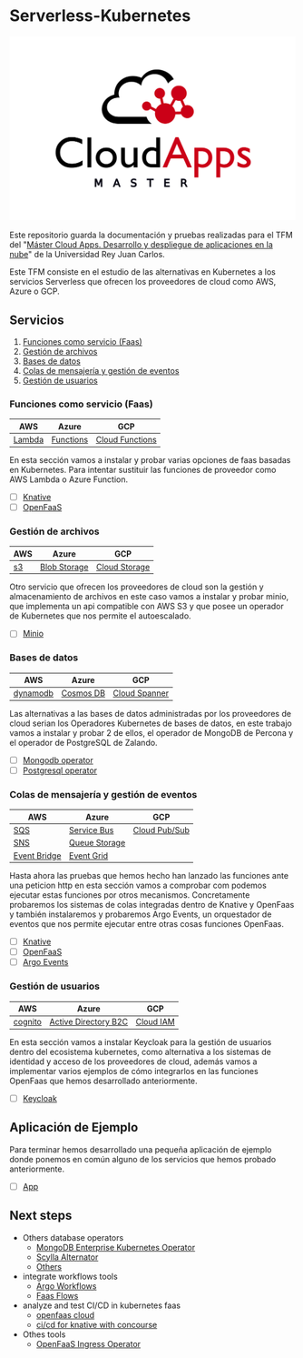 # Serverless-Kubernetes

![Master Cloud apps ](./out/masterCloudApps.png)

Este repositorio guarda la documentación y pruebas realizadas para el TFM del 
"[Máster Cloud Apps. Desarrollo y despliegue de aplicaciones en la nube](https://www.codeurjc.es/mastercloudapps/)" de la Universidad Rey Juan Carlos.

Este TFM consiste en el estudio de las alternativas en Kubernetes a los servicios Serverless
que ofrecen los proveedores de cloud como AWS, Azure o GCP.

## Servicios

1. [Funciones como servicio (Faas)](#funciones-como-servicio-faas)
1. [Gestión de archivos](#gestión-de-archivos)
1. [Bases de datos](#bases-de-datos)
1. [Colas de mensajería y gestión de eventos](#colas-de-mensajería-y-gestión-de-eventos)
1. [Gestión de usuarios](#gestión-de-usuarios)

### Funciones como servicio (Faas)

| AWS                                         | Azure                                                              | GCP                                                   |
|---------------------------------------------|--------------------------------------------------------------------|-------------------------------------------------------|
| [Lambda](https://aws.amazon.com/es/lambda/) | [Functions](https://azure.microsoft.com/es-es/services/functions/) | [Cloud Functions](https://cloud.google.com/functions) |

 En esta sección vamos a instalar y probar varias opciones de faas basadas en Kubernetes. Para intentar sustituir las funciones de proveedor como AWS Lambda o Azure Function.

- [ ] [Knative](/1.faas/knative/readme.md)
- [ ] [OpenFaaS](/1.faas/OpenFaaS/readme.md)
<!-- - [ ] [Openwisk](/1.faas/openwisk/readme.md) -->

### Gestión de archivos

| AWS                                 | Azure                                                                     | GCP                                                         |
|-------------------------------------|---------------------------------------------------------------------------|-------------------------------------------------------------|
| [s3](https://aws.amazon.com/es/s3/) | [Blob Storage](https://azure.microsoft.com/es-es/services/storage/blobs/) | [Cloud Storage](https://cloud.google.com/storage?hl=es-419) |

Otro servicio que ofrecen los proveedores de cloud son la gestión y almacenamiento de archivos en este caso vamos a instalar y probar minio,
que implementa un api compatible con AWS S3 y que posee un operador de Kubernetes que nos permite el autoescalado.

- [ ] [Minio](/2.GestionArchivos/minio/readme.md)

### Bases de datos

| AWS                                             | Azure                                                              | GCP                                               |
|-------------------------------------------------|--------------------------------------------------------------------|---------------------------------------------------|
| [dynamodb](https://aws.amazon.com/es/dynamodb/) | [Cosmos DB](https://azure.microsoft.com/es-es/services/cosmos-db/) | [Cloud Spanner](https://cloud.google.com/spanner) |

Las alternativas a las bases de datos administradas por los proveedores de cloud serian los Operadores Kubernetes de bases de datos,
en este trabajo vamos a instalar y probar 2 de ellos, el operador de MongoDB de Percona y el operador de PostgreSQL de Zalando.

- [ ] [Mongodb operator](/3.BasesDeDatos/perconaMongodb/readme.md)
- [ ] [Postgresql operator](/3.BasesDeDatos/zalandoPostgresOperator/readme.md)

### Colas de mensajería y gestión de eventos

| AWS                                                    | Azure                                                                       | GCP                                                   |
|--------------------------------------------------------|-----------------------------------------------------------------------------|-------------------------------------------------------|
| [SQS](https://aws.amazon.com/es/sqs/)                  | [Service Bus](https://azure.microsoft.com/es-es/services/service-bus/)      | [Cloud Pub/Sub](https://cloud.google.com/pubsub/docs) |
| [SNS](https://aws.amazon.com/es/sns/)                  | [Queue Storage](https://azure.microsoft.com/es-es/services/storage/queues/) |                                                       |
| [Event Bridge](https://aws.amazon.com/es/eventbridge/) | [Event Grid](https://azure.microsoft.com/es-es/services/event-grid/)        |                                                       |

Hasta ahora las pruebas que hemos hecho han lanzado las funciones ante una peticion http
en esta sección vamos a comprobar com podemos ejecutar estas funciones por otros mecanismos.
Concretamente probaremos los sistemas de colas integradas dentro de Knative y OpenFaas y también
instalaremos y probaremos Argo Events, un orquestador de eventos que nos permite ejecutar entre otras cosas funciones OpenFaas.

- [ ] [Knative](/4.ColasEventos/Knative/events.md)
- [ ] [OpenFaaS](/4.ColasEventos/OpenFaaS/events.md)
- [ ] [Argo Events](/4.ColasEventos/ArgoEvents/readme.md)

### Gestión de usuarios

| AWS                                           | Azure                                                                                                        | GCP                                       |
|-----------------------------------------------|--------------------------------------------------------------------------------------------------------------|-------------------------------------------|
| [cognito](https://aws.amazon.com/es/cognito/) | [Active Directory B2C](https://azure.microsoft.com/es-es/services/active-directory/external-identities/b2c/) | [Cloud IAM](https://cloud.google.com/iam) |

En esta sección vamos a instalar Keycloak para la gestión de usuarios dentro del ecosistema kubernetes, como alternativa a los sistemas de identidad y acceso de los proveedores de cloud,
además vamos a implementar varios ejemplos de cómo integrarlos en las funciones OpenFaas que hemos desarrollado anteriormente.

- [ ] [Keycloak](/5.Usuarios/Keycloack/readme.md)

## Aplicación de Ejemplo

Para terminar hemos desarrollado una pequeña aplicación de ejemplo donde ponemos en común alguno de los servicios que hemos probado anteriormente.

- [ ] [App](/6.app/readme.md)

## Next steps

- Others database operators
  - [MongoDB Enterprise Kubernetes Operator](https://github.com/mongodb/mongodb-enterprise-kubernetes)
  - [Scylla Alternator](https://docs.scylladb.com/using-scylla/alternator/)
  - [Others](https://operatorhub.io/?category=Database)
- integrate workflows tools
  - [Argo Workflows](https://argoproj.github.io/projects/argo)
  - [Faas Flows](https://github.com/s8sg/faas-flow)
- analyze and test CI/CD in kubernetes faas
  - [openfaas cloud](https://github.com/openfaas/openfaas-cloud)
  - [ci/cd for knative with concourse](https://medium.com/aptomi/ci-cd-for-knative-serverless-apps-on-kubernetes-with-concourse-54bafef51767)
- Othes tools
  - [OpenFaaS Ingress Operator](https://github.com/openfaas/ingress-operator)
